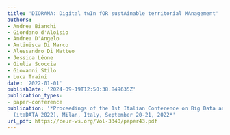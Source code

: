 ```yaml
---
title: 'DIORAMA: Digital twIn fOR sustAinable territorial MAnagement'
authors:
- Andrea Bianchi
- Giordano d'Aloisio
- Andrea D'Angelo
- Antinisca Di Marco
- Alessandro Di Matteo
- Jessica Léone
- Giulia Scoccia
- Giovanni Stilo
- Luca Traini
date: '2022-01-01'
publishDate: '2024-09-19T12:50:38.849635Z'
publication_types:
- paper-conference
publication: '*Proceedings of the 1st Italian Conference on Big Data and Data Science
  (itaDATA 2022), Milan, Italy, September 20-21, 2022*'
url_pdf: https://ceur-ws.org/Vol-3340/paper43.pdf
---
```

